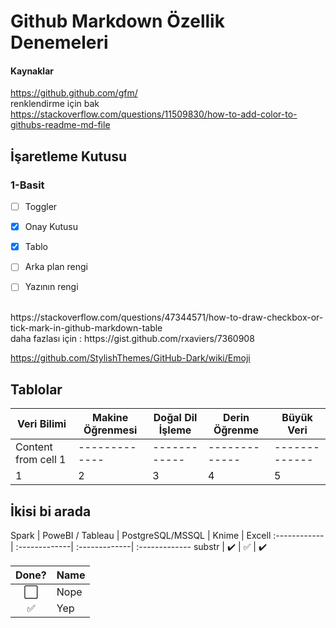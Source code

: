 # Github Markdown Özellik Denemeleri

#### Kaynaklar

https://github.github.com/gfm/
<br>
renklendirme için bak <br>
https://stackoverflow.com/questions/11509830/how-to-add-color-to-githubs-readme-md-file


## İşaretleme Kutusu

### 1-Basit


- [ ] Toggler
- [x] Onay Kutusu
- [x] Tablo
- [ ] Arka plan rengi
- [ ] Yazının rengi





<br>
https://stackoverflow.com/questions/47344571/how-to-draw-checkbox-or-tick-mark-in-github-markdown-table
<br>
daha fazlası için : https://gist.github.com/rxaviers/7360908

<br>

https://github.com/StylishThemes/GitHub-Dark/wiki/Emoji




## Tablolar

Veri Bilimi | Makine Öğrenmesi | Doğal Dil İşleme | Derin Öğrenme | Büyük Veri
------------ | ------------- | ------------- | ------------- | -------------
Content from cell 1 | ------------- | ------------ | ------------- | -------------
1 | 2 | 3 | 4 | 5




## İkisi bi arada


Spark | PoweBI / Tableau | PostgreSQL/MSSQL | Knime | Excell 
:------------ | :-------------| :-------------| :-------------
substr | :heavy_check_mark: |  :white_check_mark: | :heavy_check_mark:


Done? | Name
:---:| ---
⬜️| Nope
✅| Yep
